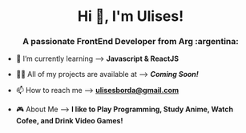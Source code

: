 <h1 align="center">Hi 👋, I'm Ulises!</h1>
<h3 align="center">A passionate FrontEnd Developer from Arg :argentina:</h3>

- 🌱 I’m currently learning --> **Javascript & ReactJS**

- 👨‍💻 All of my projects are available at --> ***Coming Soon!***

- 📫 How to reach me --> **ulisesborda@gmail.com**

- 🎮 About Me --> **I like to Play Programming, Study Anime, Watch Cofee, and Drink Video Games!**
